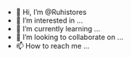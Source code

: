 - 👋 Hi, I’m @Ruhistores
- 👀 I’m interested in ...
- 🌱 I’m currently learning ...
- 💞️ I’m looking to collaborate on ...
- 📫 How to reach me ...

<!---
Ruhistores/Ruhistores is a ✨ special ✨ repository because its `README.md` (this file) appears on your GitHub profile.
You can click the Preview link to take a look at your changes.
--->
